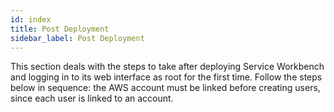 ```yaml
---
id: index
title: Post Deployment
sidebar_label: Post Deployment
---
```


This section deals with the steps to take after deploying Service Workbench and
logging in to its web interface as root for the first time. Follow the
steps below in sequence: the AWS account must be linked before creating
users, since each user is linked to an account.
